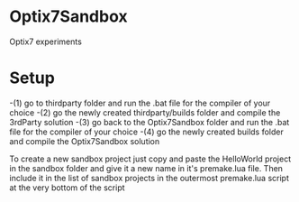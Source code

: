# Optix7Sandbox
Optix7 experiments


Setup
======
-(1) go to thirdparty folder and run the .bat file for the compiler of your choice 
-(2) go the newly created thirdparty/builds folder and compile the 3rdParty solution
-(3) go back to the Optix7Sandbox folder and run the .bat file for the compiler of your choice 
-(4) go the newly created builds folder and compile the Optix7Sandbox solution


To create a new sandbox project just copy and paste the HelloWorld project in the sandbox folder and give it a new name in it's premake.lua file. Then include it in the list of sandbox projects in the outermost premake.lua script at the very bottom of the script
